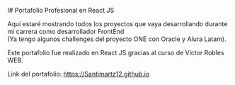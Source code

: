 I# Portafolio Profesional en React JS

Aquí estaré mostrando todos los proyectos que vaya desarrollando durante mi carrera como desarrollador FrontEnd <br> (Ya tengo algunos challenges del proyecto ONE con Oracle y Alura Latam).

Este portafolio fue realizado en React JS gracias al curso de Víctor Robles WEB.

Link del portafolio: https://Santimartz12.github.io
